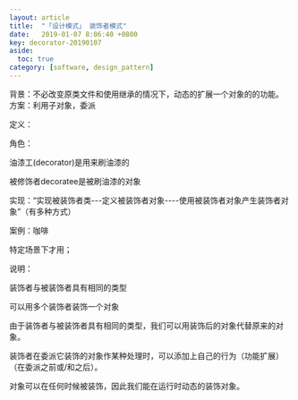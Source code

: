 ```yaml
---
layout: article
title:  "「设计模式」 装饰者模式"
date:   2019-01-07 8:06:40 +0800
key: decorator-20190107
aside:
  toc: true
category: [software, design_pattern]
---
```


背景：不必改变原类文件和使用继承的情况下，动态的扩展一个对象的的功能。
方案：利用子对象，委派

定义：

角色：

油漆工(decorator)是用来刷油漆的

被修饰者decoratee是被刷油漆的对象

实现：“实现被装饰者类---定义被装饰者对象----使用被装饰者对象产生装饰者对象”（有多种方式）

案例：咖啡

特定场景下才用；

说明：

装饰者与被装饰者具有相同的类型

可以用多个装饰者装饰一个对象

由于装饰者与被装饰者具有相同的类型，我们可以用装饰后的对象代替原来的对象。

装饰者在委派它装饰的对象作某种处理时，可以添加上自己的行为（功能扩展）（在委派之前或/和之后）。

对象可以在任何时候被装饰，因此我们能在运行时动态的装饰对象。
